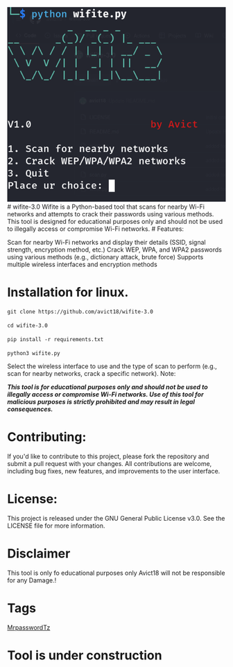<img src="https://github.com/avict18/wifite-3.0/blob/main/Screenshot%20from%202024-06-14%2015-31-54.png" alt="wifite-3.0" style="justify-content: center;">
# wifite-3.0
Wifite is a Python-based tool that scans for nearby Wi-Fi networks and attempts to crack their passwords using various methods. This tool is designed for educational purposes only and should not be used to illegally access or compromise Wi-Fi networks.
# Features:

Scan for nearby Wi-Fi networks and display their details (SSID, signal strength, encryption method, etc.)
Crack WEP, WPA, and WPA2 passwords using various methods (e.g., dictionary attack, brute force)
Supports multiple wireless interfaces and encryption methods

# Installation for linux.
```
git clone https://github.com/avict18/wifite-3.0

cd wifite-3.0

pip install -r requirements.txt

python3 wifite.py
```

Select the wireless interface to use and the type of scan to perform (e.g., scan for nearby networks, crack a specific network).
Note:

<em><b>This tool is for educational purposes only and should not be used to illegally access or compromise Wi-Fi networks. Use of this tool for malicious purposes is strictly prohibited and may result in legal consequences.</b></em>

# Contributing:

If you'd like to contribute to this project, please fork the repository and submit a pull request with your changes. All contributions are welcome, including bug fixes, new features, and improvements to the user interface.

# License:

This project is released under the GNU General Public License v3.0. See the LICENSE file for more information.

# Disclaimer 
This tool is only fo educational purposes only Avict18 will not be responsible for any Damage.!

# Tags
<a href='https://github.com/MrpasswordTz'>MrpasswordTz</a>

# Tool is under construction 
